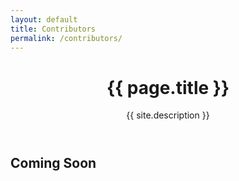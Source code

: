 ```yaml
---
layout: default
title: Contributors
permalink: /contributors/
---
```

<header class="bg-dark py-5">
    <div class="container px-5">
        <div class="row gx-5 justify-content-center">
            <div class="col-lg-6">
                <div class="text-center my-5">
                    <h1 class="display-5 fw-bolder text-white mb-2">{{ page.title }}</h1>
                    <p class="lead text-white-50 mb-4">{{ site.description }}</p>
                    <div class="d-grid gap-3 d-sm-flex justify-content-sm-center">
                    </div>
                </div>
            </div>
        </div>
    </div>
</header>
<section class="py-3">
  <div class="bg-light py-5">
      <div class="container py-5">
          <div class="row align-items-center">
              <div class="col-10 mx-auto">
              <h1>Coming Soon</h1>
              </div>
          </div>
      </div>
  </div>
</section>
